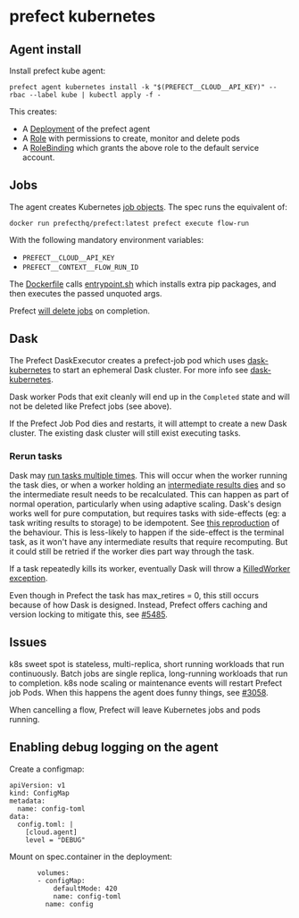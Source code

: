 # prefect kubernetes

## Agent install

Install prefect kube agent:

```
prefect agent kubernetes install -k "$(PREFECT__CLOUD__API_KEY)" --rbac --label kube | kubectl apply -f -
```

This creates:

- A [Deployment](https://github.com/PrefectHQ/prefect/blob/master/src/prefect/agent/kubernetes/deployment.yaml) of the prefect agent
- A [Role](https://github.com/PrefectHQ/prefect/blob/master/src/prefect/agent/kubernetes/rbac.yaml#L2) with permissions to create, monitor and delete pods
- A [RoleBinding](https://github.com/PrefectHQ/prefect/blob/master/src/prefect/agent/kubernetes/rbac.yaml#L17) which grants the above role to the default service account.

## Jobs

The agent creates Kubernetes [job objects](https://github.com/PrefectHQ/prefect/blob/master/src/prefect/agent/kubernetes/job_spec.yaml). The spec runs the equivalent of:

```
docker run prefecthq/prefect:latest prefect execute flow-run
```

With the following mandatory environment variables:

- `PREFECT__CLOUD__API_KEY`
- `PREFECT__CONTEXT__FLOW_RUN_ID`

The [Dockerfile](https://github.com/PrefectHQ/prefect/blob/master/Dockerfile) calls [entrypoint.sh](https://github.com/PrefectHQ/prefect/blob/master/entrypoint.sh) which installs extra pip packages, and then executes the passed unquoted args.

Prefect [will delete jobs](https://github.com/PrefectHQ/prefect/blob/master/src/prefect/agent/kubernetes/agent.py#L384) on completion.

## Dask

The Prefect DaskExecutor creates a prefect-job pod which uses [dask-kubernetes](https://github.com/dask/dask-kubernetes) to start an ephemeral Dask cluster. For more info see [dask-kubernetes](dask-kubernetes.md).

Dask worker Pods that exit cleanly will end up in the `Completed` state and will not be deleted like Prefect jobs (see above).

If the Prefect Job Pod dies and restarts, it will attempt to create a new Dask cluster. The existing dask cluster will still exist executing tasks.

### Rerun tasks

Dask may [run tasks multiple times](https://distributed.dask.org/en/stable/limitations.html#assumptions-on-functions-and-data). This will occur when the worker running the task dies, or when a worker holding an [intermediate results dies](https://distributed.dask.org/en/latest/memory.html#resilience) and so the intermediate result needs to be recalculated. This can happen as part of normal operation, particularly when using adaptive scaling. Dask's design works well for pure computation, but requires tasks with side-effects (eg: a task writing results to storage) to be idempotent. See [this reproduction](https://github.com/dask/distributed/issues/2935) of the behaviour. This is less-likely to happen if the side-effect is the terminal task, as it won't have any intermediate results that require recomputing. But it could still be retried if the worker dies part way through the task.

If a task repeatedly kills its worker, eventually Dask will throw a [KilledWorker exception](https://distributed.dask.org/en/stable/killed.html).

Even though in Prefect the task has max_retires = 0, this still occurs because of how Dask is designed. Instead, Prefect offers caching and version locking to mitigate this, see [#5485](https://github.com/PrefectHQ/prefect/issues/5485#issuecomment-1107100864).

## Issues

k8s sweet spot is stateless, multi-replica, short running workloads that run continuously. Batch jobs are single replica, long-running workloads that run to completion. k8s node scaling or maintenance events will restart Prefect job Pods. When this happens the agent does funny things, see [#3058](https://github.com/PrefectHQ/prefect/issues/3058).

When cancelling a flow, Prefect will leave Kubernetes jobs and pods running.

## Enabling debug logging on the agent

Create a configmap:

```
apiVersion: v1
kind: ConfigMap
metadata:
  name: config-toml
data:
  config.toml: |
    [cloud.agent]
    level = "DEBUG"
```

Mount on spec.container in the deployment:

```
       volumes:
       - configMap:
           defaultMode: 420
           name: config-toml
         name: config
```
